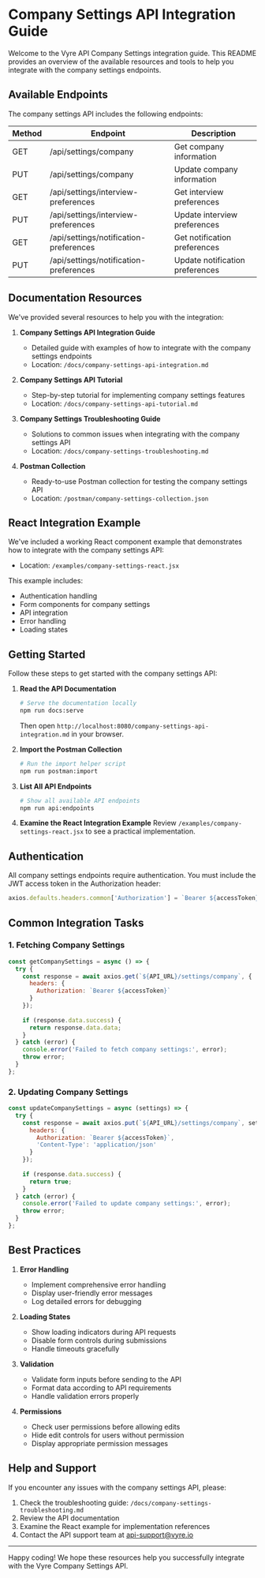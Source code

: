 # Company Settings API Integration Guide

Welcome to the Vyre API Company Settings integration guide. This README provides an overview of the available resources and tools to help you integrate with the company settings endpoints.

## Available Endpoints

The company settings API includes the following endpoints:

| Method | Endpoint                           | Description                        |
|--------|------------------------------------|----------------------------------- |
| GET    | /api/settings/company              | Get company information            |
| PUT    | /api/settings/company              | Update company information         |
| GET    | /api/settings/interview-preferences| Get interview preferences          |
| PUT    | /api/settings/interview-preferences| Update interview preferences       |
| GET    | /api/settings/notification-preferences| Get notification preferences    |
| PUT    | /api/settings/notification-preferences| Update notification preferences |

## Documentation Resources

We've provided several resources to help you with the integration:

1. **Company Settings API Integration Guide**
   - Detailed guide with examples of how to integrate with the company settings endpoints
   - Location: `/docs/company-settings-api-integration.md`

2. **Company Settings API Tutorial**
   - Step-by-step tutorial for implementing company settings features
   - Location: `/docs/company-settings-api-tutorial.md`

3. **Company Settings Troubleshooting Guide**
   - Solutions to common issues when integrating with the company settings API
   - Location: `/docs/company-settings-troubleshooting.md`

4. **Postman Collection**
   - Ready-to-use Postman collection for testing the company settings API
   - Location: `/postman/company-settings-collection.json`

## React Integration Example

We've included a working React component example that demonstrates how to integrate with the company settings API:

- Location: `/examples/company-settings-react.jsx`

This example includes:
- Authentication handling
- Form components for company settings
- API integration
- Error handling
- Loading states

## Getting Started

Follow these steps to get started with the company settings API:

1. **Read the API Documentation**
   ```bash
   # Serve the documentation locally
   npm run docs:serve
   ```
   Then open `http://localhost:8080/company-settings-api-integration.md` in your browser.

2. **Import the Postman Collection**
   ```bash
   # Run the import helper script
   npm run postman:import
   ```

3. **List All API Endpoints**
   ```bash
   # Show all available API endpoints
   npm run api:endpoints
   ```

4. **Examine the React Integration Example**
   Review `/examples/company-settings-react.jsx` to see a practical implementation.

## Authentication

All company settings endpoints require authentication. You must include the JWT access token in the Authorization header:

```javascript
axios.defaults.headers.common['Authorization'] = `Bearer ${accessToken}`;
```

## Common Integration Tasks

### 1. Fetching Company Settings

```javascript
const getCompanySettings = async () => {
  try {
    const response = await axios.get(`${API_URL}/settings/company`, {
      headers: {
        Authorization: `Bearer ${accessToken}`
      }
    });
    
    if (response.data.success) {
      return response.data.data;
    }
  } catch (error) {
    console.error('Failed to fetch company settings:', error);
    throw error;
  }
};
```

### 2. Updating Company Settings

```javascript
const updateCompanySettings = async (settings) => {
  try {
    const response = await axios.put(`${API_URL}/settings/company`, settings, {
      headers: {
        Authorization: `Bearer ${accessToken}`,
        'Content-Type': 'application/json'
      }
    });
    
    if (response.data.success) {
      return true;
    }
  } catch (error) {
    console.error('Failed to update company settings:', error);
    throw error;
  }
};
```

## Best Practices

1. **Error Handling**
   - Implement comprehensive error handling
   - Display user-friendly error messages
   - Log detailed errors for debugging

2. **Loading States**
   - Show loading indicators during API requests
   - Disable form controls during submissions
   - Handle timeouts gracefully

3. **Validation**
   - Validate form inputs before sending to the API
   - Format data according to API requirements
   - Handle validation errors properly

4. **Permissions**
   - Check user permissions before allowing edits
   - Hide edit controls for users without permission
   - Display appropriate permission messages

## Help and Support

If you encounter any issues with the company settings API, please:

1. Check the troubleshooting guide: `/docs/company-settings-troubleshooting.md`
2. Review the API documentation
3. Examine the React example for implementation references
4. Contact the API support team at api-support@vyre.io

---

Happy coding! We hope these resources help you successfully integrate with the Vyre Company Settings API.
